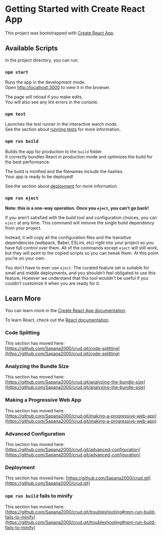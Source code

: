 # Getting Started with Create React App

This project was bootstrapped with [Create React App](https://github.com/Sapana2000/crud.git).

## Available Scripts

In the project directory, you can run:

### `npm start`

Runs the app in the development mode.\
Open [http://localhost:3000](http://localhost:3000) to view it in the browser.

The page will reload if you make edits.\
You will also see any lint errors in the console.

### `npm test`

Launches the test runner in the interactive watch mode.\
See the section about [running tests](https://github.com/Sapana2000/crud.git) for more information.

### `npm run build`

Builds the app for production to the `build` folder.\
It correctly bundles React in production mode and optimizes the build for the best performance.

The build is minified and the filenames include the hashes.\
Your app is ready to be deployed!

See the section about [deployment](https://github.com/Sapana2000/crud.git) for more information.

### `npm run eject`

**Note: this is a one-way operation. Once you `eject`, you can’t go back!**

If you aren’t satisfied with the build tool and configuration choices, you can `eject` at any time. This command will remove the single build dependency from your project.

Instead, it will copy all the configuration files and the transitive dependencies (webpack, Babel, ESLint, etc) right into your project so you have full control over them. All of the commands except `eject` will still work, but they will point to the copied scripts so you can tweak them. At this point you’re on your own.

You don’t have to ever use `eject`. The curated feature set is suitable for small and middle deployments, and you shouldn’t feel obligated to use this feature. However we understand that this tool wouldn’t be useful if you couldn’t customize it when you are ready for it.

## Learn More

You can learn more in the [Create React App documentation](https://github.com/Sapana2000/crud.git/getting-started).

To learn React, check out the [React documentation](https://reactjs.org/).

### Code Splitting

This section has moved here: [https://github.com/Sapana2000/crud.git/code-splitting](https://github.com/Sapana2000/crud.git/code-splitting)

### Analyzing the Bundle Size

This section has moved here: [https://github.com/Sapana2000/crud.git/analyzing-the-bundle-size](https://github.com/Sapana2000/crud.git/analyzing-the-bundle-size)

### Making a Progressive Web App

This section has moved here: [https://github.com/Sapana2000/crud.git/making-a-progressive-web-app](https://github.com/Sapana2000/crud.git/making-a-progressive-web-app)

### Advanced Configuration

This section has moved here: [https://github.com/Sapana2000/crud.git/advanced-configuration](https://github.com/Sapana2000/crud.git/advanced-configuration)

### Deployment

This section has moved here: [https://github.com/Sapana2000/crud.git](https://github.com/Sapana2000/crud.git)

### `npm run build` fails to minify

This section has moved here: [https://github.com/Sapana2000/crud.git/troubleshooting#npm-run-build-fails-to-minify](https://github.com/Sapana2000/crud.git/troubleshooting#npm-run-build-fails-to-minify)
